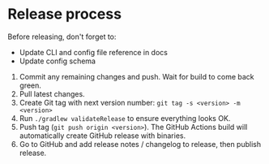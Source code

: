 # Release process

Before releasing, don't forget to:

* Update CLI and config file reference in docs
* Update config schema

1. Commit any remaining changes and push. Wait for build to come back green.
2. Pull latest changes.
3. Create Git tag with next version number: `git tag -s <version> -m <version>`
4. Run `./gradlew validateRelease` to ensure everything looks OK.
5. Push tag (`git push origin <version>`). The GitHub Actions build will automatically create GitHub release with binaries.
6. Go to GitHub and add release notes / changelog to release, then publish release.
